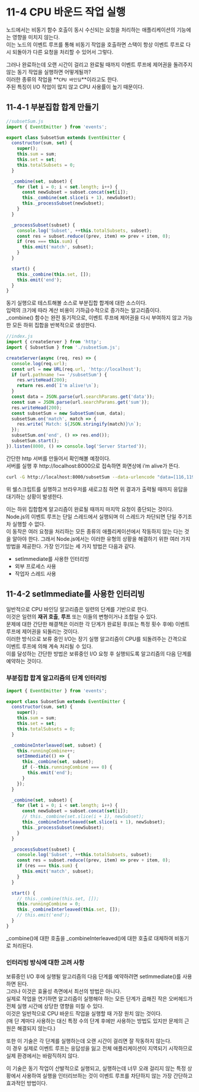 # 11-4 CPU 바운드 작업 실행

노드에서는 비동기 함수 호출이 동시 수신되는 요청을 처리하는 애플리케이션의 기능에는 영향을 미치지 않는다.  
이는 노드의 이벤트 루프를 통해 비동기 작업을 호출하면 스택이 항상 이벤트 루프로 다시 되돌아가 다른 요청을 처리할 수 있어서 그렇다.

그러나 완료하는데 오랜 시간이 걸리고 완료될 때까지 이벤트 루프에 제어권을 돌려주지 않는 동기 작업을 실행하면 어떻게될까?  
이러한 종류의 작업을 **`CPU 바인딩`**이라고도 한다.  
주된 특징이 I/O 작업이 많지 않고 CPU 사용률이 높기 때문이다.

## 11-4-1 부분집합 합계 만들기

```jsx
//subsetSum.js
import { EventEmitter } from 'events';

export class SubsetSum extends EventEmitter {
  constructor(sum, set) {
    super();
    this.sum = sum;
    this.set = set;
    this.totalSubsets = 0;
  }

  _combine(set, subset) {
    for (let i = 0; i < set.length; i++) {
      const newSubset = subset.concat(set[i]);
      this._combine(set.slice(i + 1), newSubset);
      this._processSubset(newSubset);
    }
  }

  _processSubset(subset) {
    console.log('Subset', ++this.totalSubsets, subset);
    const res = subset.reduce((prev, item) => prev + item, 0);
    if (res === this.sum) {
      this.emit('match', subset);
    }
  }

  start() {
    this._combine(this.set, []);
    this.emit('end');
  }
}
```

동기 실행으로 테스트해볼 소스로 부분집합 합계에 대한 소스이다.  
입력의 크기에 따라 계산 비용이 기하급수적으로 증가하는 알고리즘이다.  
\_combine() 함수는 완전 동기적으로, 이벤트 루프에 제어권을 다시 부여하지 않고 가능한 모든 하위 집합을 반복적으로 생성한다.

```jsx
//index.js
import { createServer } from 'http';
import { SubsetSum } from './subsetSum.js';

createServer(async (req, res) => {
  console.log(req.url);
  const url = new URL(req.url, 'http://localhost');
  if (url.pathname !== '/subsetSum') {
    res.writeHead(200);
    return res.end(`I'm alive!\n`);
  }
  const data = JSON.parse(url.searchParams.get('data'));
  const sum = JSON.parse(url.searchParams.get('sum'));
  res.writeHead(200);
  const subsetSum = new SubsetSum(sum, data);
  subsetSum.on('match', match => {
    res.write(`Match: ${JSON.stringify(match)}\n`);
  });
  subsetSum.on('end', () => res.end());
  subsetSum.start();
}).listen(8000, () => console.log('Server Started'));
```

간단한 http 서버를 만들어서 확인해볼 예정이다.  
서버를 실행 후 http://localhost:8000으로 접속하면 화면상에 i’m alive가 뜬다.

```bash
curl -G http://localhost:8000/subsetSum --data-urlencode "data=[116,119,101,101,-116,109,101,-105,-102,117,-115,-97,119,-116,-104,-105,115]" --data-urlencode "sum=0"
```

위 쉘스크립트를 실행하고 브라우저를 새로고침 하면 위 결과가 출력될 때까지 응답을 대기하는 상황이 발생한다.

이는 하위 집합합계 알고리즘이 완료될 때까지 마지막 요청이 중단되는 것이다.  
Node.js의 이벤트 루프는 단일 스레드에서 실행되며 이 스레드가 차단되면 단일 주기조차 실행할 수 없다.  
이 동작은 여러 요청을 처리하는 모든 종류의 애플리케이션에서 작동하지 않는 다는 것을 알아야 한다.
그래서 Node.js에서는 이러한 유형의 상황을 해결하기 위한 여러 가지 방법을 제공한다.
가장 인기있는 세 가지 방법은 다음과 같다.

- setImmediate를 사용한 인터리빙
- 외부 프로세스 사용
- 작업자 스레드 사용

## 11-4-2 setImmediate를 사용한 인터리빙

일반적으로 CPU 바인딩 알고리즘은 일련의 단계를 기반으로 한다.  
이것은 일련의 **재귀 호출**, **루프** 또는 이들의 변형이거나 조합일 수 있다.  
문제에 대한 간단한 해결책은 이러한 각 단계가 완료된 후(또는 특정 횟수 후에) 이벤트 루프에 제어권을 되돌리는 것이다.  
이러한 방식으로 보류 중인 I/O는 장기 실행 알고리즘이 CPU를 되돌려주는 간격으로 이벤트 루프에 의해 계속 처리될 수 있다.  
이를 달성하는 간단한 방법은 보류중인 I/O 요청 후 실행되도록 알고리즘의 다음 단계를 예약하는 것이다.

### 부분집합 합계 알고리즘의 단계 인터리빙

```jsx
import { EventEmitter } from 'events';

export class SubsetSum extends EventEmitter {
  constructor(sum, set) {
    super();
    this.sum = sum;
    this.set = set;
    this.totalSubsets = 0;
  }

  _combineInterleaved(set, subset) {
    this.runningCombine++;
    setImmediate(() => {
      this._combine(set, subset);
      if (--this.runningCombine === 0) {
        this.emit('end');
      }
    });
  }

  _combine(set, subset) {
    for (let i = 0; i < set.length; i++) {
      const newSubset = subset.concat(set[i]);
      // this._combine(set.slice(i + 1), newSubset);
      this._combineInterleaved(set.slice(i + 1), newSubset);
      this._processSubset(newSubset);
    }
  }

  _processSubset(subset) {
    console.log('Subset', ++this.totalSubsets, subset);
    const res = subset.reduce((prev, item) => prev + item, 0);
    if (res === this.sum) {
      this.emit('match', subset);
    }
  }

  start() {
    // this._combine(this.set, []);
    this.runningCombine = 0;
    this._combineInterleaved(this.set, []);
    // this.emit('end');
  }
}
```

\_combine()에 대한 호출을 \_combineInterleaved()에 대한 호출로 대체하여 비동기로 처리된다.

### 인터리빙 방식에 대한 고려 사항

보류중인 I/O 후에 실행될 알고리즘의 다음 단계를 예약하려면 setImmediate()를 사용하면 된다.  
그러나 이것은 효율성 측면에서 최선의 방법은 아니다.  
실제로 작업을 연기하면 알고리즘이 실행해야 하는 모든 단계가 곱해진 작은 오버헤드가 전체 실행 시간에 상당한 영향을 미칠 수 있다.  
이것은 일반적으로 CPU 바운드 작업을 실행할 때 가장 원치 않는 것이다.  
(매 단 계마다 사용하는 대신 특정 수의 단계 후에만 사용하는 방법도 있지만 문제의 근원은 해결되지 않는다.)

또한 이 기술은 각 단계를 실행하는데 오랜 시간이 걸리면 잘 작동하지 않는다.  
이 경우 실제로 이벤트 루프는 응답성을 잃고 전체 애플리케이션이 지역되기 시작하므로 실제 환경에서는 바람직하지 않다.

이 기술은 동기 작업이 산발적으로 실행되고, 실행하는데 너무 오래 걸리지 않는 특정 상황에서 사용하여 실행을 인터리브하는 것이 이벤트 루프를 차단하지 않는 가장 간단하고 효과적인 방법이다.
